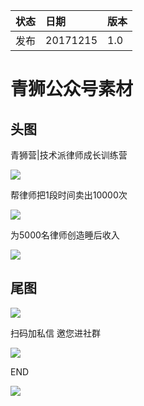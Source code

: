| 状态 | 日期               | 版本 |
|:---- |:------------------ |:---- |
| 发布 | 20171215 | 1.0  |


# 青狮公众号素材


## 头图

青狮营|技术派律师成长训练营

![](http://oqozil5dt.bkt.clouddn.com/2017-12-15-Group%203.png)

帮律师把1段时间卖出10000次

![](http://oqozil5dt.bkt.clouddn.com/2017-12-09-Group%203.png)

为5000名律师创造睡后收入

![](http://oqozil5dt.bkt.clouddn.com/2017-12-07-toutu-1.png)

## 尾图

![](http://oqozil5dt.bkt.clouddn.com/2017-12-07-jiazhi.png)

扫码加私信 邀您进社群

![](http://oqozil5dt.bkt.clouddn.com/2017-12-15-Group%2012.png)

END

![](http://oqozil5dt.bkt.clouddn.com/2017-12-15-Group%206.png)
